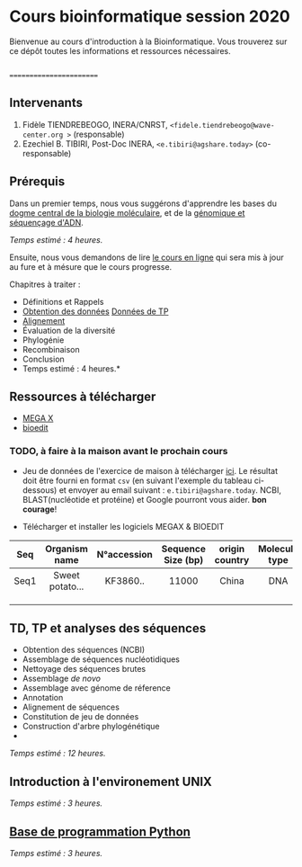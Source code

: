 # Cours bioinformatique session 2020
Bienvenue au cours d'introduction à la Bioinformatique. Vous trouverez sur ce dépôt toutes les informations et ressources nécessaires.

                                                          ======================
## Intervenants

1. Fidèle TIENDREBEOGO, INERA/CNRST, `<fidele.tiendrebeogo@wave-center.org >` (responsable)
2. Ezechiel B. TIBIRI, Post-Doc INERA, `<e.tibiri@agshare.today>` (co-responsable)

## Prérequis

Dans un premier temps, nous vous suggérons d'apprendre les bases du [dogme central de la biologie moléculaire](http://www.foad-mooc.auf.org/IMG/pdf/uec2_cours_biologie_moleculaire_diapos.compressed.pdf), et de la  [génomique et séquençage d'ADN](https://github.com/Ezechiel-Tibiri/Cours_bioinformatique_2020/blob/main/TD_G%C3%A9nomique%20et%20s%C3%A9quen%C3%A7age.pdf).

*Temps estimé : 4 heures.*

Ensuite, nous vous demandons de lire [le cours en ligne](https://github.com/Ezechiel-Tibiri/Cours_bioinformatique_2020/blob/main/Cours_bioinformatique_octobre_2020.pdf) qui sera mis à jour au fure et à mésure que le cours progresse.

Chapitres à traiter :

* Définitions et Rappels
* [Obtention des données](https://www.ncbi.nlm.nih.gov/)
[Données de TP](https://github.com/Ezechiel-Tibiri/Cours_bioinformatique_2020/blob/main/data.zip)
* [Alignement](https://github.com/Ezechiel-Tibiri/Cours_bioinformatique_2020/blob/main/alignement.md)
* Évaluation de la diversité
* Phylogénie
* Recombinaison
* Conclusion
* Temps estimé : 4 heures.*
## Ressources à télécharger
* [MEGA X](https://www.megasoftware.net/)
* [bioedit](https://github.com/Ezechiel-Tibiri/Cours_bioinformatique_2020/blob/main/setup.exe)

### TODO, à faire à la maison avant le prochain cours
* Jeu de données de l'exercice de maison à télécharger [ici](https://github.com/Ezechiel-Tibiri/Cours_bioinformatique_2020/blob/main/todo.zip). Le résultat doit être fourni en format `csv` (en suivant l'exemple du tableau ci-dessous) et envoyer au email suivant : `e.tibiri@agshare.today`. NCBI, BLAST(nucléotide et protéine) et Google pourront vous aider. **bon courage**!

* Télécharger et installer les logiciels MEGAX & BIOEDIT 

|Seq|Organism name| N°accession | Sequence Size (bp) | origin country | Molecule type | Gene number |    
| :-------------:| :-------------:|:-------------:| :-----:|:-----:|:-----:|:--------------:|
| Seq1 |Sweet potato...| KF3860.. | 11000 | China | DNA |  1 |
| | |  | |  |  |
| |||| |  |
|  ||  |  |  |  |


## TD, TP et analyses des séquences
 * Obtention des séquences (NCBI)
 * Assemblage de séquences nucléotidiques
 * Nettoyage des séquences brutes
 * Assemblage *de novo*
 * Assemblage avec génome de réference
 * Annotation
 * Alignement de séquences
 * Constitution de jeu de données
 * Construction d'arbre phylogénétique
 * 
 *Temps estimé : 12 heures.*
## Introduction à l'environement UNIX


*Temps estimé : 3 heures.*
## [Base de programmation Python](https://github.com/Ezechiel-Tibiri/Cours_bioinformatique_2020/blob/main/Introduction_python.md)


*Temps estimé : 3 heures.*
